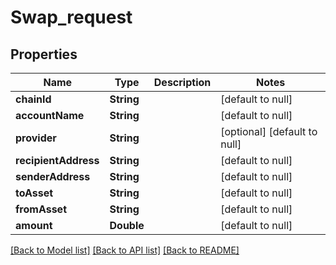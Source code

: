 # Swap_request
## Properties

| Name | Type | Description | Notes |
|------------ | ------------- | ------------- | -------------|
| **chainId** | **String** |  | [default to null] |
| **accountName** | **String** |  | [default to null] |
| **provider** | **String** |  | [optional] [default to null] |
| **recipientAddress** | **String** |  | [default to null] |
| **senderAddress** | **String** |  | [default to null] |
| **toAsset** | **String** |  | [default to null] |
| **fromAsset** | **String** |  | [default to null] |
| **amount** | **Double** |  | [default to null] |

[[Back to Model list]](../README.md#documentation-for-models) [[Back to API list]](../README.md#documentation-for-api-endpoints) [[Back to README]](../README.md)

